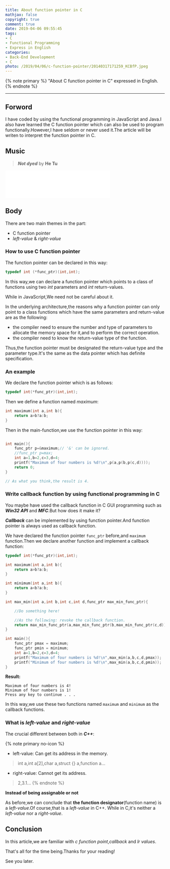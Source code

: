 ```yaml
---
title: About function pointer in C
mathjax: false
copyright: true
comment: true
date: 2019-04-06 09:55:45
tags:
- C
- Functional Programming
- Express in English
categories: 
- Back-End Development
- C
photo: /2019/04/06/c-function-pointer/20140317171259_KCBfP.jpeg
---
```


{% note primary %}
"About C function pointer in C" expressed in English.
{% endnote %}

<!-- more -->

---


## Forword

I have coded by using the functional programming in JavaScript and Java.I also have learned the C function pointer which can also be used to program functionally.However,I have seldom or never used it.The article will be writen to interpret the function pointer in C.

## Music

> ***Not dyed*** by **He Tu**

<iframe frameborder="no" marginwidth="0" marginheight="0" width=330 height=86 src="//music.163.com/outchain/player?type=2&id=533181327&auto=1&height=66"></iframe>

## Body

There are two main themes in the part:

- C function pointer
- *left-value* & *right-value*

### How to use C function pointer

The function pointer can be declared in this way:

```c
typedef int (*func_ptr)(int,int);
```

In this way,we can declare a function pointer which points to a  class of functions using two *int* parameters and *int* return-values.

While in JavaScript,We need not be careful about it.

In the underlying architecture,the reasons why a function pointer can only point to a class functions which have the same parameters and return-value are as the following:

- the compiler need to ensure the number and type of parameters to allocate the memory space for it,and to perform the correct operation.
- the compiler need to know the return-value type of the function.

Thus,the function pointer must be designated the return-value type and the parameter type.It's the same as the data pointer which has definite specification.

### An example

We declare the function pointer which is as follows:

```c
typedef int(*func_ptr)(int,int);
```


Then we define a function named *maximum*:

```c
int maximum(int a,int b){
    return a>b?a:b;
}
```

Then in the main-function,we use the function pointer in this way:

```c

int main(){
    func_ptr p=&maximum;// '&' can be ignored.
    //func_ptr p=max;
    int a=1,b=2,c=3,d=4;
    printf("Maximum of four numbers is %d!\n",p(a,p(b,p(c,d))));
    return 0;
}

// As what you think,the result is 4.

```

### Write callback function by using functional programming in C

You maybe have used the callback function in C GUI programming such as ***Win32 API*** and ***MFC***.But how does it make it? 

***Callback*** can be implemented by using function pointer.And function pointer is always used as callback function.

We have declared the function pointer `func_ptr` before,and `maximum` function.Then we declare another function and implement a callback function:

```c
typedef int(*func_ptr)(int,int);

int maximum(int a,int b){
    return a>b?a:b;
}

int minimum(int a,int b){
    return a<b?a:b;
}

int max_min(int a,int b,int c,int d,func_ptr max_min_func_ptr){

    //Do something here!

    //As the following: revoke the callback function.
    return max_min_func_ptr(a,max_min_func_ptr(b,max_min_func_ptr(c,d)));
}

int main(){
    func_ptr pmax = maximum;
    func_ptr pmin = minimum;
    int a=1,b=2,c=3,d=4;
    printf("Maximum of four numbers is %d!\n",max_min(a,b,c,d,pmax));
    printf("Minimum of four numbers is %d!\n",max_min(a,b,c,d,pmin));
}

```

**Result:**
```dos
Maximum of four numbers is 4!
Minimum of four numbers is 1!
Press any key to continue . . .
```

In this way,we use these two functions named `maximum` and `minimum` as the callback functions.

### What is *left-value* and *right-value*

The crucial different between both in ***C++***:

{% note primary no-icon %}
- left-value: Can get its address in the memory.
> int a,int a[2],char a,struct {} a,function a...
- right-value: Cannot get its address.
> 2,3.1...
{% endnote %}

**Instead of being assignable or not**

As before,we can conclude that **the function designator**(function name) is a *left-value*.Of course,that is a *left-value* in C++.
While in C,it's neither a *left-value* nor a *right-value*.

## Conclusion

In this article,we are familiar with *c function point*,*callback* and *lr values*.

That's all for the time being.Thanks for your reading!

See you later.